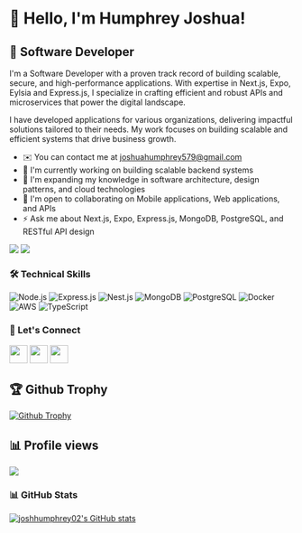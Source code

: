 # 👋 Hello, I'm Humphrey Joshua!

## 🚀 Software Developer

I'm a Software Developer with a proven track record of building scalable, secure, and high-performance applications. With expertise in Next.js, Expo, Eylsia and Express.js, I specialize in crafting efficient and robust APIs and microservices that power the digital landscape.

I have developed applications for various organizations, delivering impactful solutions tailored to their needs. My work focuses on building scalable and efficient systems that drive business growth.

- ✉️ You can contact me at [joshuahumphrey579@gmail.com](mailto:joshuahumphrey579@gmail.com)
- 🚀 I'm currently working on building scalable backend systems
- 🧠 I'm expanding my knowledge in software architecture, design patterns, and cloud technologies
- 🤝 I'm open to collaborating on Mobile applications, Web applications, and APIs
- ⚡ Ask me about Next.js, Expo, Express.js, MongoDB, PostgreSQL, and RESTful API design

<a href="https://x.com/iamhumphrey02" target="_blank" rel="noreferrer"><img
src="https://img.shields.io/twitter/follow/iamhumphrey02?logo=twitter&style=for-the-badge&color=f97316&labelColor=000000"
/></a>
<a href="https://www.github.com/joshhumphrey02" target="_blank" rel="noreferrer"><img
src="https://img.shields.io/github/followers/joshhumphrey02?logo=github&style=for-the-badge&color=f97316&labelColor=000000" /></a>

### 🛠️ Technical Skills

![Node.js](https://img.shields.io/badge/-Node.js-339933?style=flat-square&logo=node.js&logoColor=white)
![Express.js](https://img.shields.io/badge/-Express.js-000000?style=flat-square&logo=express&logoColor=white)
![Nest.js](https://img.shields.io/badge/-Nest.js-E0234E?style=flat-square&logo=nestjs&logoColor=white)
![MongoDB](https://img.shields.io/badge/-MongoDB-47A248?style=flat-square&logo=mongodb&logoColor=white)
![PostgreSQL](https://img.shields.io/badge/-PostgreSQL-336791?style=flat-square&logo=postgresql&logoColor=white)
![Docker](https://img.shields.io/badge/-Docker-2496ED?style=flat-square&logo=docker&logoColor=white)
![AWS](https://img.shields.io/badge/-AWS-232F3E?style=flat-square&logo=amazon-aws&logoColor=white)
![TypeScript](https://img.shields.io/badge/-TypeScript-3178C6?style=flat-square&logo=typescript&logoColor=white)

<!--
### 🌟 Projects

- [Startease CLI](https://www.npmjs.com/package/startease-cli) - A command-line tool to quickly set up and manage Node.js projects
- [OpenHive Backend](https://github.com/IDAN-DEVS/openhive-backend) - A directory website to help developers find and showcase projects -->

### 🔗 Let's Connect

<p align="left">
  <a href="https://www.linkedin.com/in/joshhumphrey02/" target="_blank" rel="noreferrer"><img src="https://raw.githubusercontent.com/danielcranney/readme-generator/main/public/icons/socials/linkedin.svg" width="32" height="32" /></a>
  <a href="https://github.com/joshhumphrey02" target="_blank" rel="noreferrer"><img src="https://raw.githubusercontent.com/danielcranney/readme-generator/main/public/icons/socials/github-dark.svg" width="32" height="32" /></a>
<a href="https://x.com/iamhumphrey02" target="_blank" rel="noreferrer"><img src="https://github.com/user-attachments/assets/d651eca8-7f76-4ff8-a8cc-858eb2c93869" height="32" width="32" /></a>
</p>

## 🏆 Github Trophy

<a href="https://humphreyjoshua.vercel.app/">
<img alt="Github Trophy" src="https://github-profile-trophy.vercel.app/?username=joshhumphrey02&theme=gruvbox">
</a>

## 📊 Profile views

![](https://komarev.com/ghpvc/?username=joshhumphrey02&color=green) <br />

### 📊 GitHub Stats

<a href="https://github.com/joshhumphrey02"><img src="https://github-readme-stats.vercel.app/api?username=joshhumphrey02&show_icons=true&hide=&count_private=true&title_color=facc15&text_color=facc15&icon_color=f97316&bg_color=000000&hide_border=true&show_icons=true" alt="joshhumphrey02's GitHub stats" /></a>

<!-- ## Streak Stats -->

<!-- <img alt="My github streak, reload to view" src="https://github-readme-streak-stats.herokuapp.com/?user=joshhumphrey02&theme=dark"> -->
